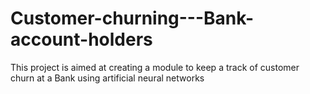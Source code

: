 # Customer-churning---Bank-account-holders
This project is aimed at creating a module to keep a track of customer churn at a Bank using artificial neural networks
